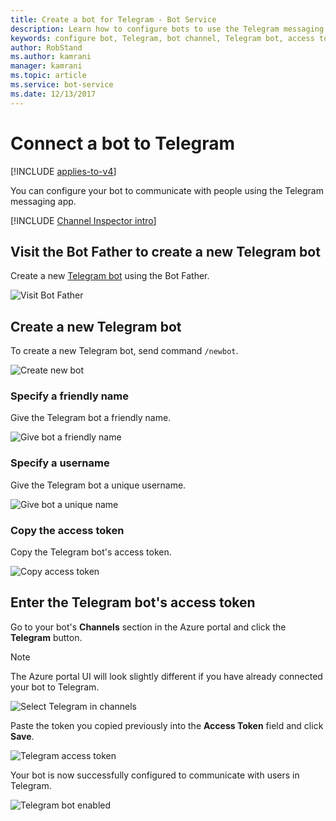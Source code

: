 ```yaml
---
title: Create a bot for Telegram - Bot Service
description: Learn how to configure bots to use the Telegram messaging app to communicate with people. See how to connect bots to Telegram.
keywords: configure bot, Telegram, bot channel, Telegram bot, access token
author: RobStand
ms.author: kamrani
manager: kamrani
ms.topic: article
ms.service: bot-service
ms.date: 12/13/2017
---
```


# Connect a bot to Telegram

[!INCLUDE [applies-to-v4](includes/applies-to-v4-current.md)]

You can configure your bot to communicate with people using the Telegram messaging app.

[!INCLUDE [Channel Inspector intro](~/includes/snippet-channel-inspector.md)]

## Visit the Bot Father to create a new Telegram bot

Create a new [Telegram bot](https://telegram.me/botfather) using the Bot Father.

![Visit Bot Father](~/media/channels/tg-StepVisitBotFather.png)

## Create a new Telegram bot
To create a new Telegram bot, send command `/newbot`.

![Create new bot](~/media/channels/tg-StepNewBot.png)

### Specify a friendly name

Give the Telegram bot a friendly name.

![Give bot a friendly name](~/media/channels/tg-StepNameBot.png)

### Specify a username

Give the Telegram bot a unique username.

![Give bot a unique name](~/media/channels/tg-StepUsername.png)

### Copy the access token

Copy the Telegram bot's access token.

![Copy access token](~/media/channels/tg-StepBotCreated.png)

## Enter the Telegram bot's access token

Go to your bot's **Channels** section in the Azure portal and click the **Telegram** button. 

> [!NOTE]
>  The Azure portal UI will look slightly different if you have already connected your bot to Telegram. 

![Select Telegram in channels](~/media/channels/tg-connectBot-Azure.png)

Paste the token you copied previously into the **Access Token** field and click **Save**.

![Telegram access token](~/media/channels/tg-accessToken-Azure.png)

Your bot is now successfully configured to communicate with users in Telegram. 

![Telegram bot enabled](~/media/channels/tg-botEnabled-Azure.png)
